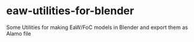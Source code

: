 # eaw-utilities-for-blender
Some Utilities for making EaW/FoC models in Blender and export them as Alamo file
